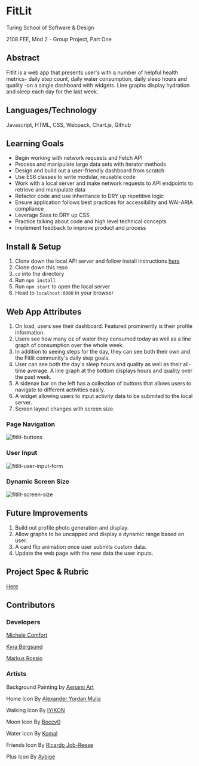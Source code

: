 # FitLit 

Turing School of Software & Design

2108 FEE, Mod 2 - Group Project, Part One

## Abstract
Fitlit is a web app that presents user's with a number of helpful health metrics- daily step count, daily water consumption, daily sleep hours and quality -on a single dashboard with widgets. Line graphs display hydration and sleep each day for the last week.

## Languages/Technology
Javascript, HTML, CSS, Webpack, Chart.js, Github

## Learning Goals
* Begin working with network requests and Fetch API
* Process and manipulate large data sets with iterator methods
* Design and build out a user-friendly dashboard from scratch
* Use ES6 classes to write modular, reusable code
* Work with a local server and make network requests to API endpoints to retrieve and manipulate data
* Refactor code and use inheritance to DRY up repetitive logic
* Ensure application follows best practices for accessibility and WAI-ARIA compliance
* Leverage Sass to DRY up CSS
* Practice talking about code and high level technical concepts
* Implement feedback to improve product and process

## Install & Setup
1. Clone down the local API server and follow install instructions [here](https://github.com/turingschool-examples/fitlit-api) 
2. Clone down this repo
3. `cd` into the directory
4. Run `npm install`
5. Run `npm start` to open the local server
6. Head to `localhost:8080` in your browser

## Web App Attributes
1. On load, users see their dashboard. Featured prominently is their profile information.
2. Users see how many oz of water they consumed today as well as a line graph of consumption over the whole week.
3. In addition to seeing steps for the day, they can see both their own and the Fitlit community's daily step goals.
4. User can see both the day's sleep hours and quality as well as their all-time average. A line graph at the bottom displays hours and quality over the past week.
5. A sidenav bar on the left has a collection of buttons that allows users to navigate to different activities easily.
6. A widget allowing users to input activity data to be submited to the local server.
7. Screen layout changes with screen size.

### Page Navigation
![fitlit-buttons](https://user-images.githubusercontent.com/48008726/140832015-63fdc435-a17e-41ef-8c9c-9bc01eba8a1b.gif)

### User Input 
![fitlit-user-input-form](https://user-images.githubusercontent.com/48008726/140832416-82470f52-478d-4537-84c7-0fa2650c20ec.gif)

### Dynamic Screen Size
![fitlit-screen-size](https://user-images.githubusercontent.com/48008726/140833766-0191ad93-20c8-4003-8deb-1d72b34f09f1.gif)

## Future Improvements
1. Build out profile photo generation and display. 
2. Allow graphs to be uncapped and display a dynamic range based on user.
3. A card flip animation once user submits custom data.
4. Update the web page with the new data the user inputs.

## Project Spec & Rubric
[Here](http://frontend.turing.io/projects/fitlit.html)

## Contributors
### Developers
[Michele Comfort](https://github.com/michelecomfort)

[Kyra Bergsund](https://github.com/kbergsund)

[Markus Rossio](https://github.com/Markus-Xavier)

### Artists
Background Painting by [Aenami Art](https://www.artstation.com/aenamiart)

Home Icon By [Alexander Yordan Mulia](https://thenounproject.com/xander.yordan/)

Walking Icon By [IYIKON](https://thenounproject.com/iyikon/)

Moon Icon By [Boccy0](https://thenounproject.com/Boccy0/)

Water Icon By [Komal](https://thenounproject.com/komalraju342/)

Friends Icon By [Ricardo Job-Reese](https://thenounproject.com/jobreesedesigns/)

Plus Icon By [Aybige](https://thenounproject.com/aybigeaya/)

